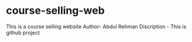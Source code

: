 # course-selling-web
This is a course selling website
Author- Abdul Rehman
Discription - This is github project
